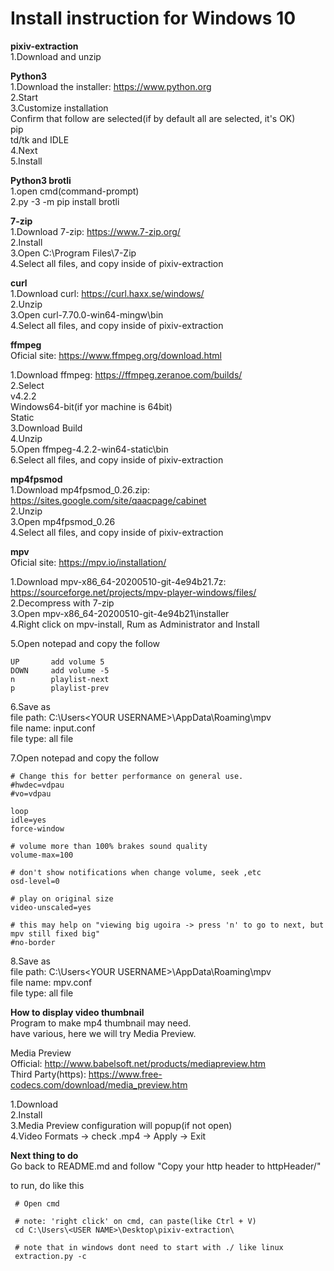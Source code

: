 # Install instruction for Windows 10  

**pixiv-extraction**  
  1.Download and unzip 

**Python3**  
  1.Download the installer: https://www.python.org  
  2.Start  
  3.Customize installation  
     Confirm that follow are selected(if by default all are selected, it's OK)  
     pip  
     td/tk and IDLE  
  4.Next  
  5.Install  

**Python3 brotli**  
  1.open cmd(command-prompt)  
  2.py -3 -m pip install brotli  

**7-zip**  
  1.Download 7-zip: https://www.7-zip.org/  
  2.Install  
  3.Open C:\Program Files\7-Zip  
  4.Select all files, and copy inside of pixiv-extraction  

**curl**  
  1.Download curl: https://curl.haxx.se/windows/  
  2.Unzip  
  3.Open curl-7.70.0-win64-mingw\bin  
  4.Select all files, and copy inside of pixiv-extraction  

**ffmpeg**  
  Oficial site:  https://www.ffmpeg.org/download.html  

  1.Download ffmpeg: https://ffmpeg.zeranoe.com/builds/  
  2.Select   
    v4.2.2  
    Windows64-bit(if yor machine is 64bit)  
    Static  
  3.Download Build  
  4.Unzip  
  5.Open ffmpeg-4.2.2-win64-static\bin  
  6.Select all files, and copy inside of pixiv-extraction  

**mp4fpsmod**  
  1.Download mp4fpsmod_0.26.zip: https://sites.google.com/site/qaacpage/cabinet  
  2.Unzip  
  3.Open mp4fpsmod_0.26  
  4.Select all files, and copy inside of pixiv-extraction  


**mpv**  
  Oficial site: https://mpv.io/installation/  

  1.Download mpv-x86_64-20200510-git-4e94b21.7z: https://sourceforge.net/projects/mpv-player-windows/files/  
  2.Decompress with 7-zip  
  3.Open mpv-x86_64-20200510-git-4e94b21\installer  
  4.Right click on mpv-install, Rum as Administrator and Install  

  5.Open notepad and copy the follow  
```
UP       add volume 5
DOWN     add volume -5
n        playlist-next
p        playlist-prev
```

  6.Save as  
    file path: C:\Users\<YOUR USERNAME>\AppData\Roaming\mpv  
    file name: input.conf  
    file type: all file  

  7.Open notepad and copy the follow  
```
# Change this for better performance on general use.
#hwdec=vdpau
#vo=vdpau

loop
idle=yes
force-window

# volume more than 100% brakes sound quality
volume-max=100

# don't show notifications when change volume, seek ,etc
osd-level=0

# play on original size
video-unscaled=yes

# this may help on "viewing big ugoira -> press 'n' to go to next, but mpv still fixed big"
#no-border
```
  8.Save as  
    file path: C:\Users\<YOUR USERNAME>\AppData\Roaming\mpv  
    file name: mpv.conf  
    file type: all file  


**How to display video thumbnail**  
Program to make mp4 thumbnail may need.  
have various, here we will try Media Preview.  

Media Preview  
Official: http://www.babelsoft.net/products/mediapreview.htm  
Third Party(https): https://www.free-codecs.com/download/media_preview.htm  

1.Download  
2.Install  
3.Media Preview configuration will popup(if not open)  
4.Video Formats -> check .mp4 -> Apply -> Exit  


**Next thing to do**  
Go back to README.md and follow "Copy your http header to httpHeader/"

to run, do like this 
```
 # Open cmd
 
 # note: 'right click' on cmd, can paste(like Ctrl + V)
 cd C:\Users\<USER NAME>\Desktop\pixiv-extraction\

 # note that in windows dont need to start with ./ like linux
 extraction.py -c
```
